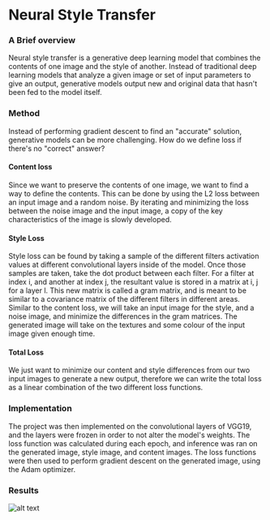 
# Neural Style Transfer

### A Brief overview 
Neural style transfer is a generative deep learning model that combines the contents of one image and the style of another.
Instead of traditional deep learning models that analyze a given image or set of input parameters to give an output, generative models
output new and original data that hasn't been fed to the model itself.

### Method
Instead of performing gradient descent to find an "accurate" solution,
generative models can be more challenging. How do we define loss if there's 
no "correct" answer?

#### Content loss
Since we want to preserve the contents of one image, we want to find a way to define the contents.
This can be done by using the L2 loss between an input image and a random noise. By iterating and minimizing 
the loss between the noise image and the input image, a copy of the key characteristics of the image is 
slowly developed.

#### Style Loss
Style loss can be found by taking a sample of the different filters activation values at different convolutional layers
inside of the model. Once those samples are taken, take the dot product between each filter. For a filter at index i,
and another at index j, the resultant value is stored in a matrix at i, j for a layer l. This new matrix
is called a gram matrix, and is meant to be similar to a covariance matrix of the different filters in different areas.
Similar to the content loss, we will take an input image for the style, and a noise image, and minimize the differences in the gram 
matrices. The generated image will take on the textures and some colour of the input image given enough time.

#### Total Loss
We just want to minimize our content and style differences from our two input images to generate a new output, therefore
we can write the total loss as a linear combination of the two different loss functions.

### Implementation
The project was then implemented on the convolutional layers of VGG19, and the layers were frozen in order to not alter 
the model's weights. The loss function was calculated during each epoch, and inference was ran on the generated image, style image,
and content images. The loss functions were then used to perform gradient descent on the generated image, using the Adam optimizer.

### Results
![alt text](https://github.com/torch360/neural_style_transfer/gen_images/kevin-card.png?raw=true)